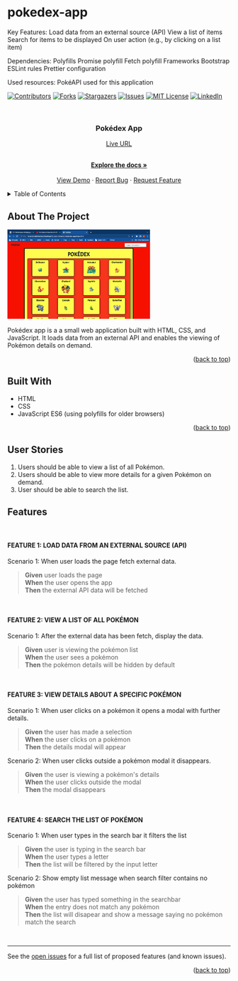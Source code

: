 # pokedex-app

Key Features:
Load data from an external source (API) View a list of items Search for items to be displayed On user action (e.g., by clicking on a list item)

Dependencies:
Polyfills Promise polyfill Fetch polyfill Frameworks Bootstrap ESLint rules Prettier configuration

Used resources:
PokéAPI used for this application

<!-- Improved compatibility of back to top link: See: https://github.com/othneildrew/Best-README-Template/pull/73 -->

<a name="readme-top"></a>

<!--
*** Thanks for checking out the Best-README-Template. If you have a suggestion
*** that would make this better, please fork the repo and create a pull request
*** or simply open an issue with the tag "enhancement".
*** Don't forget to give the project a star!
*** Thanks again! Now go create something AMAZING! :D
-->

<!-- PROJECT SHIELDS -->
<!--
*** I'm using markdown "reference style" links for readability.
*** Reference links are enclosed in brackets [ ] instead of parentheses ( ).
*** See the bottom of this document for the declaration of the reference variables
*** for contributors-url, forks-url, etc. This is an optional, concise syntax you may use.
*** https://www.markdownguide.org/basic-syntax/#reference-style-links
-->

[![Contributors][contributors-shield]][contributors-url]
[![Forks][forks-shield]][forks-url]
[![Stargazers][stars-shield]][stars-url]
[![Issues][issues-shield]][issues-url]
[![MIT License][license-shield]][license-url]
[![LinkedIn][linkedin-shield]][linkedin-url]

<!-- PROJECT LOGO -->
<br />
<div align="center">
  <!-- <a href="https://github.com/Carbon-42/pokedex-app">
    <img src="./public/meet-app-192.png" alt="Logo" width="80" height="80">
  </a> -->

<h3 align="center">Pokédex App</h3>
<a href="https://carbon-42.github.io/pokedex-app" target="_blank">Live URL</a>

  <p align="center">
    <!-- project_description -->
    <br />
    <a href="https://github.com/Carbon-42/pokedex-app"><strong>Explore the docs »</strong></a>
    <br />
    <br />
    <a href="https://github.com/Carbon-42/pokedex-app">View Demo</a>
    ·
    <a href="https://github.com/Carbon-42/pokedex-app/issues">Report Bug</a>
    ·
    <a href="https://github.com/Carbon-42/pokedex-app/issues">Request Feature</a>
  </p>
</div>

<!-- TABLE OF CONTENTS -->
<details>
  <summary>Table of Contents</summary>
  <ol>
    <li>
      <a href="#about-the-project">About The Project</a>
    </li>
    <li><a href="#built-with">Built With</a></li>
    <li><a href="#user-stories">User Stories</a></li>
    <li><a href="#features">Features</a></li>
    <!-- <li> -->
      <!-- <a href="#getting-started">Getting Started</a> -->
      <!-- <ul> -->
        <!-- <li><a href="#prerequisites">Prerequisites</a></li> -->
        <!-- <li><a href="#installation">Installation</a></li> -->
      <!-- </ul> -->
    <!-- </li> -->
    <!-- <li><a href="#usaxge">Usage</a></li> -->
    <!-- <li><a href="#contributing">Contributing</a></li> -->
    <!-- <li><a href="#license">License</a></li> -->
    <!-- <li><a href="#contact">Contact</a></li> -->
    <!-- <li><a href="#acknowledgments">Acknowledgments</a></li> -->
  </ol>
</details>

<!-- ABOUT THE PROJECT -->

## About The Project

<img src="Picture1.png">

Pokédex app is a a small web application built with HTML, CSS, and JavaScript. It loads data from an external API and enables the viewing of Pokémon details on demand.

<!-- Here's a blank template to get started: To avoid retyping too much info. Do a search and replace with your text editor for the following: `Carbon-42`, `pokedex-app`, ``, `brad-richardson-6`, `email_client`, `email`, `A Time & Place`, `project_description` -->

<p align="right">(<a href="#readme-top">back to top</a>)</p>

## Built With

- HTML
- CSS
- JavaScript ES6 (using polyfills for older browsers)

<p align="right">(<a href="#readme-top">back to top</a>)</p>

<!-- GETTING STARTED -->

<!-- ## Getting Started

This is an example of how you may give instructions on setting up your project locally.
To get a local copy up and running follow these simple example steps.

### Prerequisites

This is an example of how to list things you need to use the software and how to install them.

- npm
  ```sh
  npm install npm@latest -g
  ```

### Installation

1. Get a free API Key at [https://example.com](https://example.com)
2. Clone the repo
   ```sh
   git clone https://github.com/Carbon-42/pokedex-app.git
   ```
3. Install NPM packages
   ```sh
   npm install
   ```
4. Enter your API in `config.js`
   ```js
   const API_KEY = "ENTER YOUR API";
   ```

<p align="right">(<a href="#readme-top">back to top</a>)</p> -->

<!-- USAGE EXAMPLES -->

<!-- ## Usage

Use this space to show useful examples of how a project can be used. Additional screenshots, code examples and demos work well in this space. You may also link to more resources.

_For more examples, please refer to the [Documentation](https://example.com)_

<p align="right">(<a href="#readme-top">back to top</a>)</p> -->

<!-- ## User Stories -->

## User Stories

1. Users should be able to view a list of all Pokémon.
   <br>
2. Users should be able to view more details for a given Pokémon on demand.
   <br>
3. User should be able to search the list.
   <br>

<!-- ## Features -->

## Features

   <br>

#### FEATURE 1: LOAD DATA FROM AN EXTERNAL SOURCE (API)

Scenario 1: When user loads the page fetch external data.

> **Given** user loads the page  
> **When** the user opens the app  
> **Then** the external API data will be fetched

<br>

#### FEATURE 2: VIEW A LIST OF ALL POKÉMON

Scenario 1: After the external data has been fetch, display the data.

> **Given** user is viewing the pokémon list  
> **When** the user sees a pokémon  
> **Then** the pokémon details will be hidden by default

<br>

#### FEATURE 3: VIEW DETAILS ABOUT A SPECIFIC POKÉMON

Scenario 1: When user clicks on a pokémon it opens a modal with further details.

> **Given** the user has made a selection  
> **When** the user clicks on a pokémon  
> **Then** the details modal will appear

Scenario 2: When user clicks outside a pokémon modal it disappears.

> **Given** the user is viewing a pokémon's details  
> **When** the user clicks outside the modal  
> **Then** the modal disappears

<br>

#### FEATURE 4: SEARCH THE LIST OF POKÉMON

Scenario 1: When user types in the search bar it filters the list

> **Given** the user is typing in the search bar  
> **When** the user types a letter  
> **Then** the list will be filtered by the input letter

Scenario 2: Show empty list message when search filter contains no pokémon

> **Given** the user has typed something in the searchbar  
> **When** the entry does not match any pokémon  
> **Then** the list will disapear and show a message saying no pokémon match the search

<br>

---

See the [open issues](https://github.com/Carbon-42/pokedex-app/issues) for a full list of proposed features (and known issues).

<p align="right">(<a href="#readme-top">back to top</a>)</p>

<!-- CONTRIBUTING -->

<!-- ## Contributing

Contributions are what make the open source community such an amazing place to learn, inspire, and create. Any contributions you make are **greatly appreciated**.

If you have a suggestion that would make this better, please fork the repo and create a pull request. You can also simply open an issue with the tag "enhancement".
Don't forget to give the project a star! Thanks again!

1. Fork the Project
2. Create your Feature Branch (`git checkout -b feature/AmazingFeature`)
3. Commit your Changes (`git commit -m 'Add some AmazingFeature'`)
4. Push to the Branch (`git push origin feature/AmazingFeature`)
5. Open a Pull Request -->

<!-- <p align="right">(<a href="#readme-top">back to top</a>)</p> -->

<!-- LICENSE -->

<!-- ## License

Distributed under the MIT License. See `LICENSE.txt` for more information.

<p align="right">(<a href="#readme-top">back to top</a>)</p> -->

<!-- CONTACT -->

<!-- ## Contact -->

<!-- Your Name - [@](https://twitter.com/) - email@email_client.com

Project Link: [https://github.com/Carbon-42/pokedex-app](https://github.com/Carbon-42/pokedex-app)

<p align="right">(<a href="#readme-top">back to top</a>)</p> -->

<!-- ACKNOWLEDGMENTS -->

<!-- ## Acknowledgments

- []()
- []()
- []() -->

<!-- <p align="right">(<a href="#readme-top">back to top</a>)</p> -->

<!-- MARKDOWN LINKS & IMAGES -->
<!-- https://www.markdownguide.org/basic-syntax/#reference-style-links -->

[contributors-shield]: https://img.shields.io/github/contributors/Carbon-42/pokedex-app.svg?style=for-the-badge
[contributors-url]: https://github.com/Carbon-42/pokedex-app/graphs/contributors
[forks-shield]: https://img.shields.io/github/forks/Carbon-42/pokedex-app.svg?style=for-the-badge
[forks-url]: https://github.com/Carbon-42/pokedex-app/network/members
[stars-shield]: https://img.shields.io/github/stars/Carbon-42/pokedex-app.svg?style=for-the-badge
[stars-url]: https://github.com/Carbon-42/pokedex-app/stargazers
[issues-shield]: https://img.shields.io/github/issues/Carbon-42/pokedex-app.svg?style=for-the-badge
[issues-url]: https://github.com/Carbon-42/pokedex-app/issues
[license-shield]: https://img.shields.io/github/license/Carbon-42/pokedex-app.svg?style=for-the-badge
[license-url]: https://github.com/Carbon-42/pokedex-app/blob/master/LICENSE.txt
[linkedin-shield]: https://img.shields.io/badge/-LinkedIn-black.svg?style=for-the-badge&logo=linkedin&colorB=555
[linkedin-url]: https://linkedin.com/in/brad-richardson-6
[product-screenshot]: images/screenshot.png
[Next.js]: https://img.shields.io/badge/next.js-000000?style=for-the-badge&logo=nextdotjs&logoColor=white
[Next-url]: https://nextjs.org/
[React.js]: https://img.shields.io/badge/React-20232A?style=for-the-badge&logo=react&logoColor=61DAFB
[React-url]: https://reactjs.org/
[Vue.js]: https://img.shields.io/badge/Vue.js-35495E?style=for-the-badge&logo=vuedotjs&logoColor=4FC08D
[Vue-url]: https://vuejs.org/
[Angular.io]: https://img.shields.io/badge/Angular-DD0031?style=for-the-badge&logo=angular&logoColor=white
[Angular-url]: https://angular.io/
[Svelte.dev]: https://img.shields.io/badge/Svelte-4A4A55?style=for-the-badge&logo=svelte&logoColor=FF3E00
[Svelte-url]: https://svelte.dev/
[Laravel.com]: https://img.shields.io/badge/Laravel-FF2D20?style=for-the-badge&logo=laravel&logoColor=white
[Laravel-url]: https://laravel.com
[Bootstrap.com]: https://img.shields.io/badge/Bootstrap-563D7C?style=for-the-badge&logo=bootstrap&logoColor=white
[Bootstrap-url]: https://getbootstrap.com
[JQuery.com]: https://img.shields.io/badge/jQuery-0769AD?style=for-the-badge&logo=jquery&logoColor=white
[JQuery-url]: https://jquery.com
